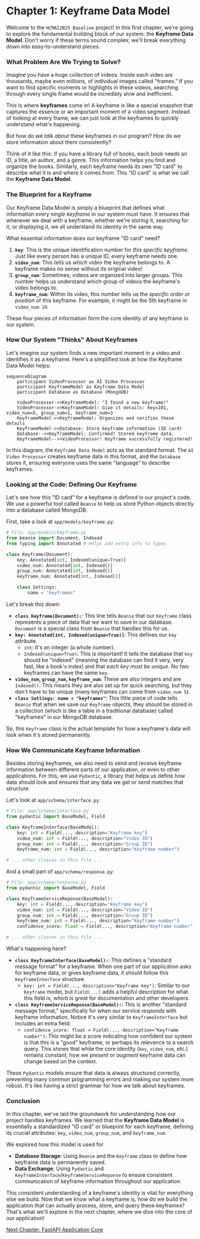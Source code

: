 # Chapter 1: Keyframe Data Model

Welcome to the `HCMAI2025_Baseline` project! In this first chapter, we're going to explore the fundamental building block of our system: the **Keyframe Data Model**. Don't worry if these terms sound complex; we'll break everything down into easy-to-understand pieces.

### What Problem Are We Trying to Solve?

Imagine you have a huge collection of videos. Inside each video are thousands, maybe even millions, of individual images called "frames." If you want to find specific moments or highlights in these videos, searching through every single frame would be incredibly slow and inefficient.

This is where **keyframes** come in! A keyframe is like a special snapshot that captures the essence or an important moment of a video segment. Instead of looking at every frame, we can just look at the keyframes to quickly understand what's happening.

But how do we *talk about* these keyframes in our program? How do we store information about them consistently?

Think of it like this: If you have a library full of books, each book needs an ID, a title, an author, and a genre. This information helps you find and organize the books. Similarly, each keyframe needs its own "ID card" to describe what it is and where it comes from. This "ID card" is what we call the **Keyframe Data Model**.

### The Blueprint for a Keyframe

Our Keyframe Data Model is simply a blueprint that defines what information *every single keyframe* in our system must have. It ensures that whenever we deal with a keyframe, whether we're storing it, searching for it, or displaying it, we all understand its identity in the same way.

What essential information does our keyframe "ID card" need?

1.  **`key`**: This is the unique identification number for *this specific keyframe*. Just like every person has a unique ID, every keyframe needs one.
2.  **`video_num`**: This tells us *which video* the keyframe belongs to. A keyframe makes no sense without its original video!
3.  **`group_num`**: Sometimes, videos are organized into larger groups. This number helps us understand which group of videos the keyframe's video belongs to.
4.  **`keyframe_num`**: Within its video, this number tells us the *specific order or position* of this keyframe. For example, it might be the 5th keyframe in `video_num 10`.

These four pieces of information form the core identity of any keyframe in our system.

### How Our System "Thinks" About Keyframes

Let's imagine our system finds a new important moment in a video and identifies it as a keyframe. Here's a simplified look at how the Keyframe Data Model helps:

```mermaid
sequenceDiagram
    participant VideoProcessor as AI Video Processor
    participant KeyframeModel as Keyframe Data Model
    participant Database as Database (MongoDB)

    VideoProcessor->>KeyframeModel: "I found a new keyframe!"
    VideoProcessor->>KeyframeModel: Give it details: key=101, video_num=5, group_num=1, keyframe_num=3
    KeyframeModel->>KeyframeModel: Organizes and verifies these details
    KeyframeModel->>Database: Store keyframe information (ID card)
    Database-->>KeyframeModel: Confirmed! Stored keyframe data.
    KeyframeModel-->>VideoProcessor: Keyframe successfully registered!
```

In this diagram, the `Keyframe Data Model` acts as the standard format. The `AI Video Processor` creates keyframe data in this format, and the `Database` stores it, ensuring everyone uses the same "language" to describe keyframes.

### Looking at the Code: Defining Our Keyframe

Let's see how this "ID card" for a keyframe is defined in our project's code. We use a powerful tool called `Beanie` to help us store Python objects directly into a database called MongoDB.

First, take a look at `app/models/keyframe.py`:

```python
# File: app/models/keyframe.py
from beanie import Document, Indexed
from typing import Annotated # Helps add extra info to types

class Keyframe(Document):
    key: Annotated[int, Indexed(unique=True)]
    video_num: Annotated[int, Indexed()]
    group_num: Annotated[int, Indexed()]
    keyframe_num: Annotated[int, Indexed()]

    class Settings:
        name = "keyframes"
```

Let's break this down:

*   **`class Keyframe(Document):`**: This line tells `Beanie` that our `Keyframe` class represents a piece of data that we want to save in our database. `Document` is a special class from `Beanie` that handles this for us.
*   **`key: Annotated[int, Indexed(unique=True)]`**: This defines our `key` attribute.
    *   `int`: It's an integer (a whole number).
    *   `Indexed(unique=True)`: This is important! It tells the database that `key` should be "indexed" (meaning the database can find it very, very fast, like a book's index) and that *each key must be unique*. No two keyframes can have the same `key`.
*   **`video_num`, `group_num`, `keyframe_num`**: These are also integers and are `Indexed()`. This means they are also set up for quick searching, but they don't have to be unique (many keyframes can come from `video_num 5`).
*   **`class Settings: name = "keyframes"`**: This little piece of code tells `Beanie` that when we save our `Keyframe` objects, they should be stored in a collection (which is like a table in a traditional database) called "keyframes" in our MongoDB database.

So, this `Keyframe` class is the actual template for how a keyframe's data will look when it's stored permanently.

### How We Communicate Keyframe Information

Besides storing keyframes, we also need to send and receive keyframe information between different parts of our application, or even to other applications. For this, we use `Pydantic`, a library that helps us define how data should look and ensures that any data we get or send matches that structure.

Let's look at `app/schema/interface.py`:

```python
# File: app/schema/interface.py
from pydantic import BaseModel, Field

class KeyframeInterface(BaseModel):
    key: int = Field(..., description="Keyframe key")
    video_num: int = Field(..., description="Video ID")
    group_num: int = Field(..., description="Group ID")
    keyframe_num: int = Field(..., description="Keyframe number")

# ... other classes in this file ...
```

And a small part of `app/schema/response.py`:

```python
# File: app/schema/response.py
from pydantic import BaseModel, Field

class KeyframeServiceReponse(BaseModel):
    key: int = Field(..., description="Keyframe key")
    video_num: int = Field(..., description="Video ID")
    group_num: int = Field(..., description="Group ID")
    keyframe_num: int = Field(..., description="Keyframe number")
    confidence_score: float = Field(..., description="Keyframe number")

# ... other classes in this file ...
```

What's happening here?

*   **`class KeyframeInterface(BaseModel):`**: This defines a "standard message format" for a keyframe. When one part of our application asks for keyframe data, or gives keyframe data, it should follow this `KeyframeInterface` structure.
    *   `key: int = Field(..., description="Keyframe key")`: Similar to our `Keyframe` model, but `Field(...)` adds a helpful description for what this field is, which is great for documentation and other developers.
*   **`class KeyframeServiceReponse(BaseModel):`**: This is another "standard message format," specifically for when our service *responds* with keyframe information. Notice it's very similar to `KeyframeInterface` but includes an extra field:
    *   `confidence_score: float = Field(..., description="Keyframe number")`: This might be a score indicating how confident our system is that this is a "good" keyframe, or perhaps its relevance to a search query. This shows that while the core identity (`key`, `video_num`, etc.) remains constant, how we *present* or *augment* keyframe data can change based on the context.

These `Pydantic` models ensure that data is always structured correctly, preventing many common programming errors and making our system more robust. It's like having a strict grammar for how we talk about keyframes.

### Conclusion

In this chapter, we've laid the groundwork for understanding how our project handles keyframes. We learned that the **Keyframe Data Model** is essentially a standardized "ID card" or blueprint for each keyframe, defining its crucial attributes: `key`, `video_num`, `group_num`, and `keyframe_num`.

We explored how this model is used for:
*   **Database Storage**: Using `Beanie` and the `Keyframe` class to define how keyframe data is permanently saved.
*   **Data Exchange**: Using `Pydantic` and `KeyframeInterface`/`KeyframeServiceReponse` to ensure consistent communication of keyframe information throughout our application.

This consistent understanding of a keyframe's identity is vital for everything else we build. Now that we know what a keyframe is, how do we build the application that can actually process, store, and query these keyframes? That's what we'll explore in the next chapter, where we dive into the core of our application!

[Next Chapter: FastAPI Application Core](02_fastapi_application_core_.md)
